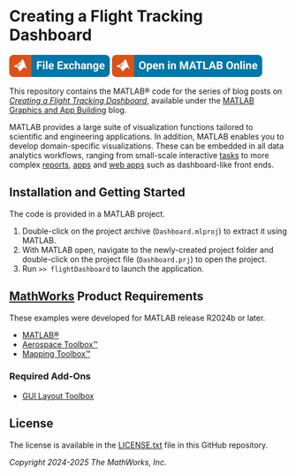 # Creating a Flight Tracking Dashboard

[![View Creating a Flight Tracking Dashboard on File Exchange](Images/matlab-file-exchange.svg)](https://www.mathworks.com/matlabcentral/fileexchange/)
[![Open in MATLAB Online](Images/open-in-matlab-online.svg)](https://matlab.mathworks.com/open/github/v1?repo=mathworks/flight-dashboard&project=Dashboard.prj)

This repository contains the MATLAB® code for the series of blog posts on [_Creating a Flight Tracking Dashboard_](https://blogs.mathworks.com/graphics-and-apps/2024/02/08/creating-a-flight-tracking-dashboard-part-1-visualizing-an-aircraft/), available under the [MATLAB Graphics and App Building](https://blogs.mathworks.com/graphics-and-apps/) blog.

MATLAB provides a large suite of visualization functions tailored to scientific and engineering applications. 
In addition, MATLAB enables you to develop domain-specific visualizations. 
These can be embedded in all data analytics workflows, ranging from small-scale 
interactive [tasks](https://www.mathworks.com/help/releases/R2024b/matlab/develop-live-editor-tasks.html) 
to more complex [reports](https://www.mathworks.com/products/matlab-report-generator.html), 
[apps](https://www.mathworks.com/products/matlab/app-designer.html) and 
[web apps](https://www.mathworks.com/products/matlab-web-app-server.html) 
such as dashboard-like front ends.


## Installation and Getting Started
The code is provided in a MATLAB project.
1. Double-click on the project archive (`Dashboard.mlproj`) to extract it using MATLAB.
2. With MATLAB open, navigate to the newly-created project folder and double-click on the project file (`Dashboard.prj`) to open the project.
3. Run `>> flightDashboard` to launch the application.

## [MathWorks](https://www.mathworks.com) Product Requirements

These examples were developed for MATLAB release R2024b or later.
- [MATLAB&reg;](https://www.mathworks.com/products/matlab.html)
- [Aerospace Toolbox&trade;](https://www.mathworks.com/products/aerospace-toolbox.html)
- [Mapping Toolbox&trade;](https://www.mathworks.com/products/mapping.html)

### Required Add-Ons
- [GUI Layout Toolbox](https://www.mathworks.com/matlabcentral/fileexchange/47982-gui-layout-toolbox)

## License
The license is available in the [LICENSE.txt](LICENSE.txt) file in this GitHub repository.

_Copyright 2024-2025 The MathWorks, Inc._